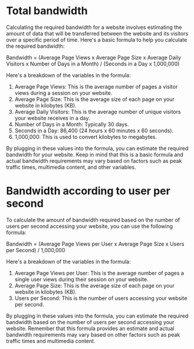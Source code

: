 # Total bandwidth

Calculating the required bandwidth for a website involves estimating the amount of data that will be transferred between the website and its visitors over a specific period of time. Here's a basic formula to help you calculate the required bandwidth:

Bandwidth = (Average Page Views x Average Page Size x Average Daily Visitors x Number of Days in a Month) / (Seconds in a Day x 1,000,000)

Here's a breakdown of the variables in the formula:

1. Average Page Views: This is the average number of pages a visitor views during a session on your website.
2. Average Page Size: This is the average size of each page on your website in kilobytes (KB).
3. Average Daily Visitors: This is the average number of unique visitors your website receives in a day.
4. Number of Days in a Month: Typically 30 days.
5. Seconds in a Day: 86,400 (24 hours x 60 minutes x 60 seconds).
6. 1,000,000: This is used to convert kilobytes to megabytes.

By plugging in these values into the formula, you can estimate the required bandwidth for your website. Keep in mind that this is a basic formula and actual bandwidth requirements may vary based on factors such as peak traffic times, multimedia content, and other variables.

# Bandwidth according to user per second

To calculate the amount of bandwidth required based on the number of users per second accessing your website, you can use the following formula:

Bandwidth = (Average Page Views per User x Average Page Size x Users per Second) / 1,000,000

Here's a breakdown of the variables in the formula:

1. Average Page Views per User: This is the average number of pages a single user views during their session on your website.
2. Average Page Size: This is the average size of each page on your website in kilobytes (KB).
3. Users per Second: This is the number of users accessing your website per second.

By plugging in these values into the formula, you can estimate the required bandwidth based on the number of users per second accessing your website. Remember that this formula provides an estimate and actual bandwidth requirements may vary based on other factors such as peak traffic times and multimedia content.
